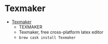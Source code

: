 # Texmaker
- [Texmaker](https://www.xm1math.net/texmaker/)
  -  TEXMAKER
  - Texmaker, free cross-platform latex editor
  - `brew cask install Texmaker`
